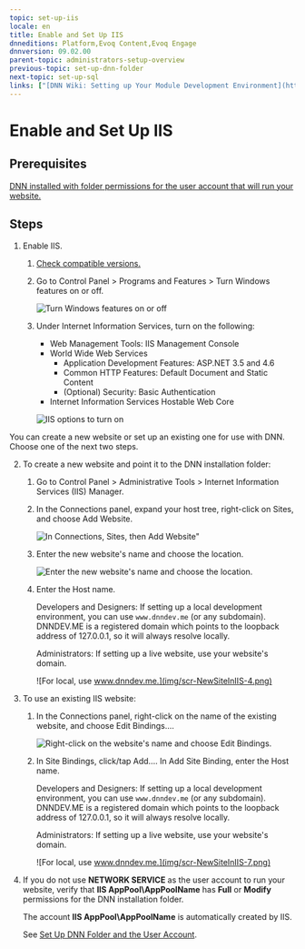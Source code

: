 ```yaml
---
topic: set-up-iis
locale: en
title: Enable and Set Up IIS
dnneditions: Platform,Evoq Content,Evoq Engage
dnnversion: 09.02.00
parent-topic: administrators-setup-overview
previous-topic: set-up-dnn-folder
next-topic: set-up-sql
links: ["[DNN Wiki: Setting up Your Module Development Environment](http://www.dnnsoftware.com/wiki/setting-up-your-module-development-environment)","[Setting up your DotNetNuke Module Development Environment by Chris Hammond](http://www.christoc.com/Tutorials/All-Tutorials/aid/1)","[DNN Community Blog: Installing DNN by Clinton Patterson](http://www.dnnsoftware.com/community-blog/cid/155070/installing-dnn)"]
---
```


# Enable and Set Up IIS

## Prerequisites

[DNN installed with folder permissions for the user account that will run your website.](set-up-dnn-folder)

## Steps

1.  Enable IIS.
    1.  [Check compatible versions.](requirements)
    2.  Go to Control Panel \> Programs and Features \> Turn Windows features on or off.
        
          
        
        ![Turn Windows features on or off](img/scr-InstallIIS-1.png)
        
          
        
    3.  Under Internet Information Services, turn on the following:
        
        *   Web Management Tools: IIS Management Console
        *   World Wide Web Services
            *   Application Development Features: ASP.NET 3.5 and 4.6
            *   Common HTTP Features: Default Document and Static Content
            *   (Optional) Security: Basic Authentication
        *   Internet Information Services Hostable Web Core
        
          
        
        ![IIS options to turn on](img/scr-InstallIIS-6.png)
        
          
        

You can create a new website or set up an existing one for use with DNN. Choose one of the next two steps.

2.  To create a new website and point it to the DNN installation folder:
    1.  Go to Control Panel \> Administrative Tools \> Internet Information Services (IIS) Manager.
    2.  In the Connections panel, expand your host tree, right-click on Sites, and choose Add Website.
        
          
        
        ![In Connections, Sites, then Add Website"](img/scr-NewSiteInIIS-1.png)
        
          
        
    3.  Enter the new website's name and choose the location.
        
          
        
        ![Enter the new website's name and choose the location.](img/scr-NewSiteInIIS-2.png)
        
          
        
    4.  Enter the Host name.
        
        Developers and Designers: If setting up a local development environment, you can use `www.dnndev.me` (or any subdomain). DNNDEV.ME is a registered domain which points to the loopback address of 127.0.0.1, so it will always resolve locally.
        
        Administrators: If setting up a live website, use your website's domain.
        
          
        
        ![For local, use www.dnndev.me.](img/scr-NewSiteInIIS-4.png)
        
          
        
3.  To use an existing IIS website:
    1.  In the Connections panel, right-click on the name of the existing website, and choose Edit Bindings....
        
          
        
        ![Right-click on the website's name and choose Edit Bindings.](img/scr-NewSiteInIIS-6.png)
        
          
        
    2.  In Site Bindings, click/tap Add.... In Add Site Binding, enter the Host name.
        
        Developers and Designers: If setting up a local development environment, you can use `www.dnndev.me` (or any subdomain). DNNDEV.ME is a registered domain which points to the loopback address of 127.0.0.1, so it will always resolve locally.
        
        Administrators: If setting up a live website, use your website's domain.
        
          
        
        ![For local, use www.dnndev.me.](img/scr-NewSiteInIIS-7.png)
        
          
        
4.  If you do not use **NETWORK SERVICE** as the user account to run your website, verify that **IIS AppPool\\AppPoolName** has **Full** or **Modify** permissions for the DNN installation folder.
    
    The account **IIS AppPool\\AppPoolName** is automatically created by IIS.
    
    See [Set Up DNN Folder and the User Account](set-up-dnn-folder).